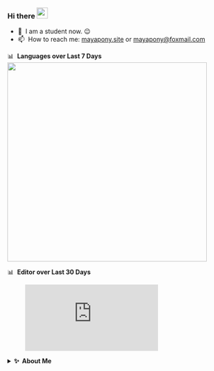 ### Hi there <a href="https://www.gautamkrishnar.com/"><img src="https://media.giphy.com/media/hvRJCLFzcasrR4ia7z/giphy.gif" width="25px"></a>

  - 🔭 &nbsp;I am a student now. :wink:
  - 📫 &nbsp;How to reach me: [mayapony.site](https://mayapony.site) or <a rel="me" href="mayapony@foxmail.com">mayapony@foxmail.com</a>


  📊 &nbsp;**Languages over Last 7 Days**
  </br>
  <img src="https://wakatime.com/share/@maya/68ae23b9-0a9e-442f-9851-cecd91ee628d.svg" style="width: 450px;"></img>
  
  📊 &nbsp;**Editor over Last 30 Days**
  </br>
  <figure><embed src="https://wakatime.com/share/@maya/33b7b42b-a6b0-4355-bccf-c4132e1e65da.svg"></embed></figure>

<details>
  <summary><b>✨&nbsp;&nbsp;About&nbsp;Me</b></summary>
  <br/>  
</details> 
<!--
**mayapony/mayapony** is a ✨ _special_ ✨ repository because its `README.md` (this file) appears on your GitHub profile.

Here are some ideas to get you started:

- 🔭 I’m currently working on ...
- 🌱 I’m currently learning ...
- 👯 I’m looking to collaborate on ...
- 🤔 I’m looking for help with ...
- 💬 Ask me about ...
- 📫 How to reach me: ...
- 😄 Pronouns: ...
- ⚡ Fun fact: ...
-->
